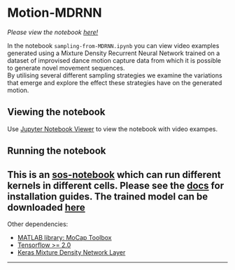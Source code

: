# Motion-MDRNN
*Please view the notebook [here!](https://nbviewer.jupyter.org/github/benediktewallace/Motion-MDRNN/blob/master/sampling-from-MDRNN.ipynb)*  


In the notebook `sampling-from-MDRNN.ipynb` you can view video examples generated using a Mixture Density Recurrent Neural Network trained on a dataset of improvised dance motion capture data from which it is possible to generate novel movement sequences.  
By utilising several different sampling strategies we examine the variations that emerge and explore the effect these strategies have on the generated motion.

## Viewing the notebook
Use [Jupyter Notebook Viewer](https://github.com/jupyter/nbviewer/) to view the notebook with video exampes.


## Running the notebook
This is an [sos-notebook](https://vatlab.github.io/sos-docs/) which can run different kernels in different cells. Please see the [docs](https://vatlab.github.io/sos-docs/running.html#content) for installation guides. 
The trained model can be downloaded [here](https://drive.google.com/file/d/1pet59C2frKOmKCBz6pWUuJrOYklbphc9/view?usp=sharing)
---

Other dependencies:

- [MATLAB library: MoCap Toolbox](https://www.jyu.fi/hytk/fi/laitokset/mutku/en/research/materials/mocaptoolbox)  
- [Tensorflow >= 2.0](https://www.tensorflow.org/)
- [Keras Mixture Density Network Layer](https://github.com/cpmpercussion/keras-mdn-layer#keras-mixture-density-network-layer)
---
